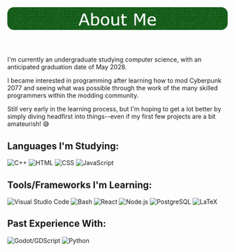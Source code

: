 <header align="center">
  <img src="./github-header-image.webp" alt="About Me">
</header>

<div>
  <p>I'm currently an undergraduate studying computer science, with an anticipated graduation date of May 2028.</p>
  <p>I became interested in programming after learning how to mod Cyberpunk 2077 and seeing what was possible through the work of the many skilled programmers within the modding community.</p>
  <p>Still very early in the learning process, but I'm hoping to get a lot better by simply diving headfirst into things--even if my first few projects are a bit amateurish! 😅</p>
</div>

## **Languages I'm Studying:**
<div>
  <img src="https://cdn.jsdelivr.net/gh/devicons/devicon@latest/icons/cplusplus/cplusplus-original.svg" height="50" title="C++" alt="C++"/>
  <img src="https://cdn.jsdelivr.net/gh/devicons/devicon@latest/icons/html5/html5-original.svg" height="50" title="HTML" alt="HTML"/>
  <img src="https://cdn.jsdelivr.net/gh/devicons/devicon@latest/icons/css3/css3-original.svg" height="50" title="CSS" alt="CSS"/>
  <img src="https://cdn.jsdelivr.net/gh/devicons/devicon@latest/icons/javascript/javascript-original.svg" height="50" title="JavaScript" alt="JavaScript"/>
</div>

## **Tools/Frameworks I'm Learning:**
<div>
  <img src="https://cdn.jsdelivr.net/gh/devicons/devicon@latest/icons/vscode/vscode-original.svg" height="50" title="Visual Studio Code" alt="Visual Studio Code"/>
  <img src="https://cdn.jsdelivr.net/gh/devicons/devicon@latest/icons/bash/bash-original.svg" height="50" title="Bash" alt="Bash"/>
  <img src="https://cdn.jsdelivr.net/gh/devicons/devicon@latest/icons/react/react-original.svg" height="50" title="React" alt="React"/>
  <img src="https://cdn.jsdelivr.net/gh/devicons/devicon@latest/icons/nodejs/nodejs-original.svg" height="50" title="Node.js" alt="Node.js"/>
  <img src="https://cdn.jsdelivr.net/gh/devicons/devicon@latest/icons/postgresql/postgresql-original.svg" height="50" title="PostgreSQL" alt="PostgreSQL"/>
  <img src="https://cdn.jsdelivr.net/gh/devicons/devicon@latest/icons/latex/latex-original.svg" height="50" title="LaTeX" alt="LaTeX"/>
</div>

## **Past Experience With:**
<div>
  <img src="https://cdn.jsdelivr.net/gh/devicons/devicon@latest/icons/godot/godot-original.svg" height="50" title="Godot/GDScript" alt="Godot/GDScript"/>
  <img src="https://cdn.jsdelivr.net/gh/devicons/devicon@latest/icons/python/python-original.svg" height="50" title="Python" alt="Python"/>
</div>
